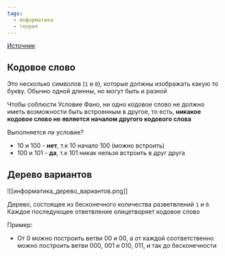 ```yaml
---
tags:
  - информатика
  - теория
---
```

[Источник](https://youtu.be/dvh5Dqtak84?t=135)

## Кодовое слово

Это несколько символов (`1` и `0`), которые должны изображать какую то букву. Обычно одной длинны, но могут быть и разной

Чтобы соблюсти Условие Фано, ни одно кодовое слово не должно иметь возможности быть встроенным в другое, то есть, **никакое кодовое слово не является началом другого кодового слова**

Выполняется ли условие?
- 10 и 100 - **нет**, т.к 10 начало 100 (можно встроить)
- 100 и 101 - **да**, т.к 101 никак нельзя встроить в друг друга

## Дерево вариантов

![[информатика_дерево_вариантов.png]]

Дерево, состоящее из бесконечного количества разветвлений `1` и `0`. Каждое последующее ответвление олицетворяет кодовое слово

Пример:
- От 0 можно построить ветви 00 и 00, а от каждой соответственно можно построить ветви 000, 001 и 010, 011, и так до бесконечности
